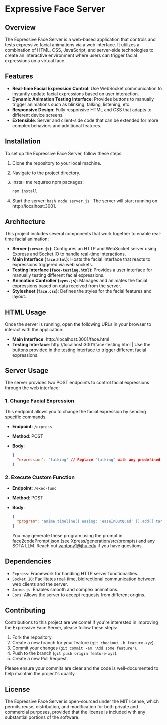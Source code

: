 # Expressive Face Server

## Overview

The Expressive Face Server is a web-based application that controls and tests expressive facial animations via a web interface. It utilizes a combination of HTML, CSS, JavaScript, and server-side technologies to create an interactive environment where users can trigger facial expressions on a virtual face.

## Features

- **Real-time Facial Expression Control**: Use WebSocket communication to instantly update facial expressions based on user interaction.
- **Dynamic Animation Testing Interface**: Provides buttons to manually trigger animations such as blinking, talking, listening, etc.
- **Responsive Design**: Fully responsive HTML and CSS that adapts to different device screens.
- **Extensible**: Server and client-side code that can be extended for more complex behaviors and additional features.

## Installation

To set up the Expressive Face Server, follow these steps:

1. Clone the repository to your local machine.
2. Navigate to the project directory.
3. Install the required npm packages:

   ```bash
   npm install
   ```

4. Start the server:
   `bash
node server.js
`
   The server will start running on http://localhost:3001.

## Architecture

This project includes several components that work together to enable real-time facial animation:

- **Server (`server.js`)**: Configures an HTTP and WebSocket server using Express and Socket.IO to handle real-time interactions.
- **Main Interface (`face.html`)**: Hosts the facial interface that reacts to expressions triggered via web sockets.
- **Testing Interface (`face-testing.html`)**: Provides a user interface for manually testing different facial expressions.
- **Animation Controller (`eyes.js`)**: Manages and animates the facial expressions based on data received from the server.
- **Stylesheet (`face.css`)**: Defines the styles for the facial features and layout.

## HTML Usage

Once the server is running, open the following URLs in your browser to interact with the application:

- **Main Interface**: http://localhost:3001/face.html
- **Testing Interface**: http://localhost:3001/face-testing.html | Use the buttons provided in the testing interface to trigger different facial expressions.

## Server Usage

The server provides two POST endpoints to control facial expressions through the web interface:

### 1. Change Facial Expression

This endpoint allows you to change the facial expression by sending specific commands.

- **Endpoint**: `/express`
- **Method**: POST
- **Body**:

  ```json
  {
    "expression": "talking" // Replace "talking" with any predefined expression command.
  }
  ```

### 2. Execute Custom Function

- **Endpoint**: `/exec-func`
- **Method**: POST
- **Body**:

  ```json
  {
    "program": "anime.timeline({ easing: 'easeInOutQuad' }).add({ targets: elements.leftEye, translateX: '-25%', duration: 500 }).add({ targets: elements.rightEye, translateX: '25%', duration: 500 })"
  }
  ```

  You may generate these program using the prompt in face2codePrompt.json (see Xpress/generation/src/prompts) and any SOTA LLM. Reach out vantony1@jhu.edu if you have questions.

## Dependencies

- `Express`: Framework for handling HTTP server functionalities.
- `Socket.IO`: Facilitates real-time, bidirectional communication between web clients and the server.
- `Anime.js`: Enables smooth and complex animations.
- `Cors`: Allows the server to accept requests from different origins.

## Contributing

Contributions to this project are welcome! If you're interested in improving the Expressive Face Server, please follow these steps:

1. Fork the repository.
2. Create a new branch for your feature (`git checkout -b feature-xyz`).
3. Commit your changes (`git commit -am 'Add some feature'`).
4. Push to the branch (`git push origin feature-xyz`).
5. Create a new Pull Request.

Please ensure your commits are clear and the code is well-documented to help maintain the project's quality.

## License

The Expressive Face Server is open-sourced under the MIT license, which permits reuse, distribution, and modification for both private and commercial purposes, provided that the license is included with any substantial portions of the software.
